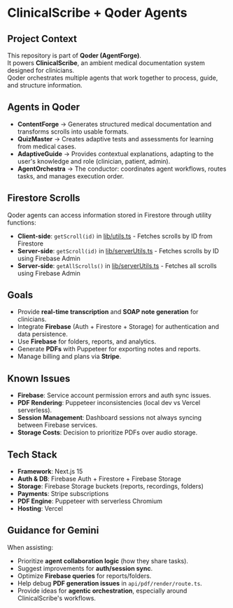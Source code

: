 # ClinicalScribe + Qoder Agents

## Project Context
This repository is part of **Qoder (AgentForge)**.  
It powers **ClinicalScribe**, an ambient medical documentation system designed for clinicians.  
Qoder orchestrates multiple agents that work together to process, guide, and structure information.

## Agents in Qoder
- **ContentForge** → Generates structured medical documentation and transforms scrolls into usable formats.
- **QuizMaster** → Creates adaptive tests and assessments for learning from medical cases.
- **AdaptiveGuide** → Provides contextual explanations, adapting to the user's knowledge and role (clinician, patient, admin).
- **AgentOrchestra** → The conductor: coordinates agent workflows, routes tasks, and manages execution order.

## Firestore Scrolls
Qoder agents can access information stored in Firestore through utility functions:

- **Client-side**: `getScroll(id)` in [lib/utils.ts](file:///c%3A/Users/Kodjo%20AdjeeLaa/clinicalscribe/lib/utils.ts) - Fetches scrolls by ID from Firestore
- **Server-side**: `getScroll(id)` in [lib/serverUtils.ts](file:///c%3A/Users/Kodjo%20AdjeeLaa/clinicalscribe/lib/serverUtils.ts) - Fetches scrolls by ID using Firebase Admin
- **Server-side**: `getAllScrolls()` in [lib/serverUtils.ts](file:///c%3A/Users/Kodjo%20AdjeeLaa/clinicalscribe/lib/serverUtils.ts) - Fetches all scrolls using Firebase Admin

## Goals
- Provide **real-time transcription** and **SOAP note generation** for clinicians.
- Integrate **Firebase** (Auth + Firestore + Storage) for authentication and data persistence.
- Use **Firebase** for folders, reports, and analytics.
- Generate **PDFs** with Puppeteer for exporting notes and reports.
- Manage billing and plans via **Stripe**.

## Known Issues
- **Firebase**: Service account permission errors and auth sync issues.
- **PDF Rendering**: Puppeteer inconsistencies (local dev vs Vercel serverless).
- **Session Management**: Dashboard sessions not always syncing between Firebase services.
- **Storage Costs**: Decision to prioritize PDFs over audio storage.

## Tech Stack
- **Framework**: Next.js 15
- **Auth & DB**: Firebase Auth + Firestore + Firebase Storage
- **Storage**: Firebase Storage buckets (reports, recordings, folders)
- **Payments**: Stripe subscriptions
- **PDF Engine**: Puppeteer with serverless Chromium
- **Hosting**: Vercel

## Guidance for Gemini
When assisting:
- Prioritize **agent collaboration logic** (how they share tasks).
- Suggest improvements for **auth/session sync**.
- Optimize **Firebase queries** for reports/folders.
- Help debug **PDF generation issues** in `api/pdf/render/route.ts`.
- Provide ideas for **agentic orchestration**, especially around ClinicalScribe's workflows.
